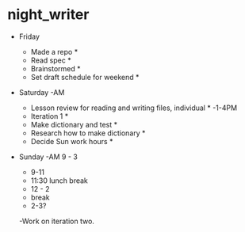 # night_writer
- Friday
  - Made a repo *
  - Read spec *
  - Brainstormed *
  - Set draft schedule for weekend *

- Saturday
  -AM
    - Lesson review for reading and writing files, individual *
  -1-4PM
    - Iteration 1 *
    - Make dictionary and test *
    - Research how to make dictionary *
    - Decide Sun work hours *

- Sunday
  -AM 9 - 3
    - 9-11
    - 11:30 lunch break
    - 12 - 2
    - break
    - 2-3?

  -Work on iteration two.
